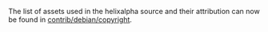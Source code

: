 The list of assets used in the helixalpha source and their attribution can now be found in [contrib/debian/copyright](../contrib/debian/copyright).
